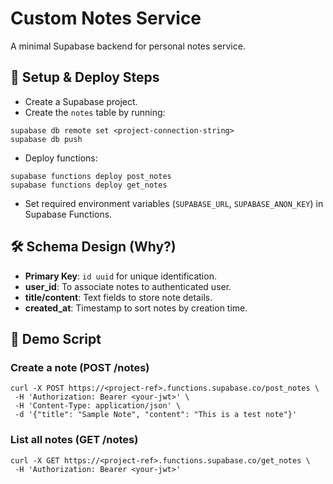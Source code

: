 # Custom Notes Service

A minimal Supabase backend for personal notes service.

## 📂 Setup & Deploy Steps

- Create a Supabase project.
- Create the `notes` table by running:

```
supabase db remote set <project-connection-string>
supabase db push
```

- Deploy functions:

```
supabase functions deploy post_notes
supabase functions deploy get_notes
```

- Set required environment variables (`SUPABASE_URL`, `SUPABASE_ANON_KEY`) in Supabase Functions.

## 🛠️ Schema Design (Why?)

- **Primary Key**: `id uuid` for unique identification.
- **user_id**: To associate notes to authenticated user.
- **title/content**: Text fields to store note details.
- **created_at**: Timestamp to sort notes by creation time.

## 📝 Demo Script

### Create a note (POST /notes)

```
curl -X POST https://<project-ref>.functions.supabase.co/post_notes \
 -H 'Authorization: Bearer <your-jwt>' \
 -H 'Content-Type: application/json' \
 -d '{"title": "Sample Note", "content": "This is a test note"}'
```

### List all notes (GET /notes)

```
curl -X GET https://<project-ref>.functions.supabase.co/get_notes \
 -H 'Authorization: Bearer <your-jwt>'
```